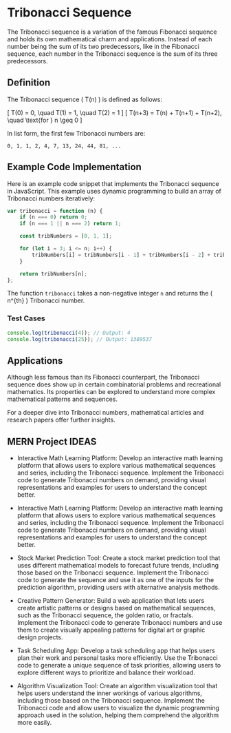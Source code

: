 # Tribonacci Sequence

The Tribonacci sequence is a variation of the famous Fibonacci sequence and holds its own mathematical charm and applications. Instead of each number being the sum of its two predecessors, like in the Fibonacci sequence, each number in the Tribonacci sequence is the sum of its three predecessors.

## Definition

The Tribonacci sequence \( T(n) \) is defined as follows:

\[ T(0) = 0, \quad T(1) = 1, \quad T(2) = 1 \]
\[ T(n+3) = T(n) + T(n+1) + T(n+2), \quad \text{for } n \geq 0 \]

In list form, the first few Tribonacci numbers are:

`0, 1, 1, 2, 4, 7, 13, 24, 44, 81, ...`

## Example Code Implementation

Here is an example code snippet that implements the Tribonacci sequence in JavaScript. This example uses dynamic programming to build an array of Tribonacci numbers iteratively:

```javascript
var tribonacci = function (n) {
    if (n === 0) return 0;
    if (n === 1 || n === 2) return 1;

    const tribNumbers = [0, 1, 1];

    for (let i = 3; i <= n; i++) {
        tribNumbers[i] = tribNumbers[i - 1] + tribNumbers[i - 2] + tribNumbers[i - 3];
    }

    return tribNumbers[n];
};
```

The function `tribonacci` takes a non-negative integer `n` and returns the \( n^{th} \) Tribonacci number.

### Test Cases

```javascript
console.log(tribonacci(4)); // Output: 4
console.log(tribonacci(25)); // Output: 1389537
```

## Applications

Although less famous than its Fibonacci counterpart, the Tribonacci sequence does show up in certain combinatorial problems and recreational mathematics. Its properties can be explored to understand more complex mathematical patterns and sequences.

For a deeper dive into Tribonacci numbers, mathematical articles and research papers offer further insights.

## MERN Project IDEAS

-   Interactive Math Learning Platform:
    Develop an interactive math learning platform that allows users to explore various
    mathematical sequences and series, including the Tribonacci sequence. Implement the
    Tribonacci code to generate Tribonacci numbers on demand, providing visual
    representations and examples for users to understand the concept better.

-   Interactive Math Learning Platform:
    Develop an interactive math learning platform that allows users to explore various
    mathematical sequences and series, including the Tribonacci sequence. Implement the
    Tribonacci code to generate Tribonacci numbers on demand, providing visual
    representations and examples for users to understand the concept better.

-   Stock Market Prediction Tool:
    Create a stock market prediction tool that uses different mathematical models to
    forecast future trends, including those based on the Tribonacci sequence. Implement
    the Tribonacci code to generate the sequence and use it as one of the inputs for
    the prediction algorithm, providing users with alternative analysis methods.

-   Creative Pattern Generator:
    Build a web application that lets users create artistic patterns or designs based on
    mathematical sequences, such as the Tribonacci sequence, the golden ratio, or fractals.
    Implement the Tribonacci code to generate Tribonacci numbers and use them to create
    visually appealing patterns for digital art or graphic design projects.

-   Task Scheduling App:
    Develop a task scheduling app that helps users plan their work and personal tasks more
    efficiently. Use the Tribonacci code to generate a unique sequence of task priorities,
    allowing users to explore different ways to prioritize and balance their workload.

-   Algorithm Visualization Tool:
    Create an algorithm visualization tool that helps users understand the inner workings
    of various algorithms, including those based on the Tribonacci sequence. Implement the
    Tribonacci code and allow users to visualize the dynamic programming approach used in
    the solution, helping them comprehend the algorithm more easily.
